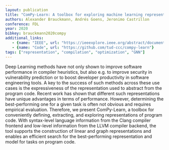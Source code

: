 ```yaml
---
layout: publication
title: "ComPy-Learn: A toolbox for exploring machine learning representations for compilers"
authors: Alexander Brauckmann, Andrés Goens, Jeronimo Castrillon
conference: FDL
year: 2020
bibkey: brauckmann2020compy
additional_links:
   - {name: "IEEE", url: "https://ieeexplore.ieee.org/abstract/document/9232946"}
   - {name: "Code", url: "https://github.com/tud-ccc/compy-learn"}
tags: ["representation", "compilation", "optimization", "GNN"]
---
```

Deep Learning methods have not only shown to improve software performance in compiler heuristics, but also e.g. to improve security in vulnerability prediction or to boost developer productivity in software engineering tools. A key to the success of such methods across these use cases is the expressiveness of the representation used to abstract from the program code. Recent work has shown that different such representations have unique advantages in terms of performance. However, determining the best-performing one for a given task is often not obvious and requires empirical evaluation.
Therefore, we present ComPy-Learn, a toolbox for conveniently defining, extracting, and exploring representations of program code. With syntax-level language information from the Clang compiler frontend and low-level information from the LLVM compiler backend, the tool supports the construction of linear and graph representations and enables an efficient search for the best-performing representation and model for tasks on program code.
